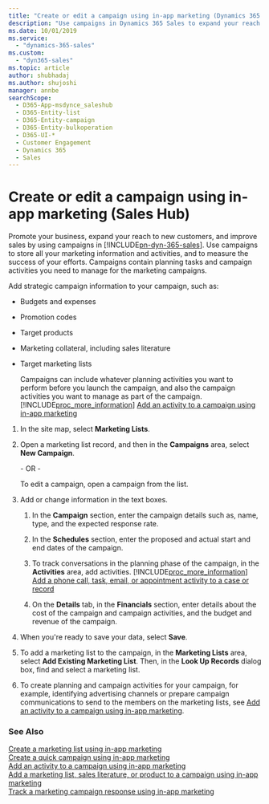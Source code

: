 ```yaml
---
title: "Create or edit a campaign using in-app marketing (Dynamics 365 Sales) | MicrosoftDocs"
description: "Use campaigns in Dynamics 365 Sales to expand your reach to new customers and improve sales."
ms.date: 10/01/2019
ms.service: 
  - "dynamics-365-sales"
ms.custom: 
  - "dyn365-sales"
ms.topic: article
author: shubhadaj
ms.author: shujoshi
manager: annbe
searchScope:
  - D365-App-msdynce_saleshub
  - D365-Entity-list
  - D365-Entity-campaign
  - D365-Entity-bulkoperation
  - D365-UI-*
  - Customer Engagement
  - Dynamics 365
  - Sales
---
```


# Create or edit a campaign using in-app marketing (Sales Hub)

Promote your business, expand your reach to new customers, and improve sales by using campaigns in [!INCLUDE[pn-dyn-365-sales](../includes/pn-dyn-365-sales.md)]. Use campaigns to store all your marketing information and activities, and to measure the success of your efforts. Campaigns contain planning tasks and campaign activities you need to manage for the marketing campaigns.  
  
 Add strategic campaign information to your campaign, such as:  
  
- Budgets and expenses  
  
- Promotion codes  
  
- Target products  
  
- Marketing collateral, including sales literature  
  
- Target marketing lists  
  
  Campaigns can include whatever planning activities you want to perform before you launch the campaign, and also the campaign activities you want to manage as part of the campaign. [!INCLUDE[proc_more_information](../includes/proc-more-information.md)] [Add an activity to a campaign using in-app marketing](../sales-enterprise/add-activity-campaign-using-app-marketing-sales.md)  
  
1. In the site map, select **Marketing Lists**.

2. Open a marketing list record, and then in the **Campaigns** area, select **New Campaign**.

   \- OR -

   To edit a campaign, open a campaign from the list.
  
3. Add or change information in the text boxes.  
  
   1. In the **Campaign** section, enter the campaign details such as, name, type, and the expected response rate.  
  
   2. In the **Schedules** section, enter the proposed and actual start and end dates of the campaign.  
  
   3. To track conversations in the planning phase of the campaign, in the **Activities** area, add activities. [!INCLUDE[proc_more_information](../includes/proc-more-information.md)] [Add a phone call, task, email, or appointment activity to a case or record](../basics/add-phone-call-task-email-appointment-activity-case-record.md)    
  
   4. On the **Details** tab, in the **Financials** section, enter details about the cost of the campaign and campaign activities, and the budget and revenue of the campaign.
  
4. When you're ready to save your data, select **Save**.  
  
5. To add a marketing list to the campaign, in the **Marketing Lists** area, select **Add Existing Marketing List**. Then, in the **Look Up Records** dialog box, find and select a marketing list.  
  
6. To create planning and campaign activities for your campaign, for example, identifying advertising channels or prepare campaign communications to send to the members on the marketing lists, see [Add an activity to a campaign using in-app marketing](../sales-enterprise/add-activity-campaign-using-app-marketing-sales.md).  
  

### See Also  
 [Create a marketing list using in-app marketing](../sales-enterprise/create-marketing-list-using-app-marketing-sales.md)   
 [Create a quick campaign using in-app marketing](../sales-enterprise/create-quick-campaign-using-app-marketing-sales.md)   
 [Add an activity to a campaign using in-app marketing](../sales-enterprise/add-activity-campaign-using-app-marketing-sales.md)   
 [Add a marketing list, sales literature, or product to a campaign using in-app marketing](../sales-enterprise/add-marketing-list-sales-literature-product-campaign-using-app-marketing-sales.md)   
 [Track a marketing campaign response using in-app marketing](../sales-enterprise/track-marketing-campaign-response-using-app-marketing-sales.md)   
 
